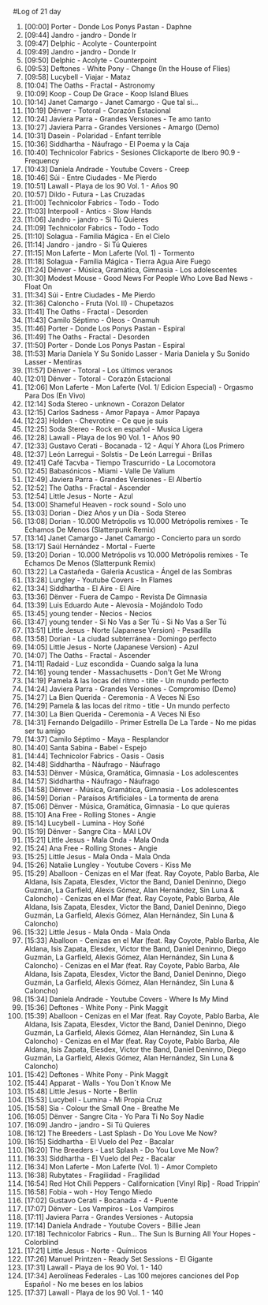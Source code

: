 #Log of 21 day

1. [00:00] Porter - Donde Los Ponys Pastan - Daphne
1. [09:44] Jandro - jandro - Donde Ir
1. [09:47] Delphic - Acolyte - Counterpoint
1. [09:49] Jandro - jandro - Donde Ir
1. [09:50] Delphic - Acolyte - Counterpoint
1. [09:53] Deftones - White Pony - Change (In the House of Flies)
1. [09:58] Lucybell - Viajar - Mataz
1. [10:04] The Oaths - Fractal - Astronomy
1. [10:09] Koop - Coup De Grace - Koop Island Blues
1. [10:14] Janet Camargo - Janet Camargo - Que tal si...
1. [10:19] Dënver - Totoral - Corazón Estacional
1. [10:24] Javiera Parra - Grandes Versiones - Te amo tanto
1. [10:27] Javiera Parra - Grandes Versiones - Amargo (Demo)
1. [10:31] Dasein - Polaridad - Enfant terrible
1. [10:36] Siddhartha - Náufrago - El Poema y la Caja
1. [10:40] Technicolor Fabrics - Sesiones Clickaporte de Ibero 90.9 - Frequency
1. [10:43] Daniela Andrade - Youtube Covers - Creep
1. [10:46] Súi - Entre Ciudades - Me Pierdo
1. [10:51] Lawall - Playa de los 90 Vol. 1 - Años 90
1. [10:57] Dildo - Futura - Las Cruzadas
1. [11:00] Technicolor Fabrics - Todo - Todo
1. [11:03] Interpooll - Antics - Slow Hands
1. [11:06] Jandro - jandro - Si Tú Quieres
1. [11:09] Technicolor Fabrics - Todo - Todo
1. [11:10] Solagua - Familia Mágica - En el Cielo
1. [11:14] Jandro - jandro - Si Tú Quieres
1. [11:15] Mon Laferte - Mon Laferte (Vol. 1) - Tormento
1. [11:18] Solagua - Familia Mágica - Tierra Agua Aire Fuego
1. [11:24] Dënver - Música, Gramática, Gimnasia - Los adolescentes
1. [11:30] Modest Mouse - Good News For People Who Love Bad News - Float On
1. [11:34] Súi - Entre Ciudades - Me Pierdo
1. [11:36] Caloncho - Fruta (Vol. II) - Chupetazos
1. [11:41] The Oaths - Fractal - Desorden
1. [11:43] Camilo Séptimo - Óleos - Onamuh
1. [11:46] Porter - Donde Los Ponys Pastan - Espiral
1. [11:49] The Oaths - Fractal - Desorden
1. [11:50] Porter - Donde Los Ponys Pastan - Espiral
1. [11:53] Maria Daniela Y Su Sonido Lasser - Maria Daniela y Su Sonido Lasser - Mentiras
1. [11:57] Dënver - Totoral - Los últimos veranos
1. [12:01] Dënver - Totoral - Corazón Estacional
1. [12:06] Mon Laferte - Mon Laferte (Vol. 1/ Edicion Especial) - Orgasmo Para Dos (En Vivo)
1. [12:14] Soda Stereo - unknown - Corazon Delator
1. [12:15] Carlos Sadness - Amor Papaya - Amor Papaya
1. [12:23] Holden - Chevrotine - Ce que je suis
1. [12:25] Soda Stereo - Rock en español - Musica Ligera
1. [12:28] Lawall - Playa de los 90 Vol. 1 - Años 90
1. [12:33] Gustavo Cerati - Bocanada - 12 - Aquí Y Ahora (Los Primero
1. [12:37] León Larregui - Solstis - De León Larregui - Brillas
1. [12:41] Café Tacvba - Tiempo Trascurrido - La Locomotora
1. [12:45] Babasónicos - Miami - Valle De Valium
1. [12:49] Javiera Parra - Grandes Versiones - El Albertío
1. [12:52] The Oaths - Fractal - Ascender
1. [12:54] Little Jesus - Norte - Azul
1. [13:00] Shameful Heaven - rock sound - Solo uno
1. [13:03] Dorian - Diez Años y un Día - Soda Stereo
1. [13:08] Dorian - 10.000 Metrópolis vs 10.000 Metrópolis remixes - Te Echamos De Menos (Slatterpunk Remix)
1. [13:14] Janet Camargo - Janet Camargo - Concierto para un sordo
1. [13:17] Saúl Hernández - Mortal - Fuerte
1. [13:20] Dorian - 10.000 Metrópolis vs 10.000 Metrópolis remixes - Te Echamos De Menos (Slatterpunk Remix)
1. [13:22] La Castañeda - Galeria Acustica - Ángel de las Sombras
1. [13:28] Lungley - Youtube Covers - In Flames
1. [13:34] Siddhartha - El Aire - El Aire
1. [13:36] Dënver - Fuera de Campo - Revista De Gimnasia
1. [13:39] Luis Eduardo Aute - Alevosía - Mojándolo Todo
1. [13:45] young tender - Necios - Necios
1. [13:47] young tender - Si No Vas a Ser Tú - Si No Vas a Ser Tú
1. [13:51] Little Jesus - Norte (Japanese Version) - Pesadilla
1. [13:58] Dorian - La ciudad subterránea - Domingo perfecto
1. [14:05] Little Jesus - Norte (Japanese Version) - Azul
1. [14:07] The Oaths - Fractal - Ascender
1. [14:11] Radaid - Luz escondida - Cuando salga la luna
1. [14:16] young tender - Massachusetts - Don't Get Me Wrong
1. [14:19] Pamela & las locas del ritmo - title - Un mundo perfecto
1. [14:24] Javiera Parra - Grandes Versiones - Compromiso (Demo)
1. [14:27] La Bien Querida - Ceremonia - A Veces Ni Eso
1. [14:29] Pamela & las locas del ritmo - title - Un mundo perfecto
1. [14:30] La Bien Querida - Ceremonia - A Veces Ni Eso
1. [14:31] Fernando Delgadillo - Primer Estrella De La Tarde - No me pidas ser tu amigo
1. [14:37] Camilo Séptimo - Maya - Resplandor
1. [14:40] Santa Sabina - Babel - Espejo
1. [14:44] Technicolor Fabrics - Oasis - Oasis
1. [14:48] Siddhartha - Náufrago - Náufrago
1. [14:53] Dënver - Música, Gramática, Gimnasia - Los adolescentes
1. [14:57] Siddhartha - Náufrago - Náufrago
1. [14:58] Dënver - Música, Gramática, Gimnasia - Los adolescentes
1. [14:59] Dorian - Paraísos Artificiales - La tormenta de arena
1. [15:06] Dënver - Música, Gramática, Gimnasia - Lo que quieras
1. [15:10] Ana Free - Rolling Stones - Angie
1. [15:14] Lucybell - Lumina - Hoy Soñé
1. [15:19] Dënver - Sangre Cita - MAI LOV
1. [15:21] Little Jesus - Mala Onda - Mala Onda
1. [15:24] Ana Free - Rolling Stones - Angie
1. [15:25] Little Jesus - Mala Onda - Mala Onda
1. [15:26] Natalie Lungley - Youtube Covers - Kiss Me
1. [15:29] Aballoon - Cenizas en el Mar (feat. Ray Coyote, Pablo Barba, Ale Aldana, Isis Zapata, Elesdex, Victor the Band, Daniel Deninno, Diego Guzmán, La Garfield, Alexis Gómez, Alan Hernández, Sin Luna & Caloncho) - Cenizas en el Mar (feat. Ray Coyote, Pablo Barba, Ale Aldana, Isis Zapata, Elesdex, Victor the Band, Daniel Deninno, Diego Guzmán, La Garfield, Alexis Gómez, Alan Hernández, Sin Luna & Caloncho)
1. [15:32] Little Jesus - Mala Onda - Mala Onda
1. [15:33] Aballoon - Cenizas en el Mar (feat. Ray Coyote, Pablo Barba, Ale Aldana, Isis Zapata, Elesdex, Victor the Band, Daniel Deninno, Diego Guzmán, La Garfield, Alexis Gómez, Alan Hernández, Sin Luna & Caloncho) - Cenizas en el Mar (feat. Ray Coyote, Pablo Barba, Ale Aldana, Isis Zapata, Elesdex, Victor the Band, Daniel Deninno, Diego Guzmán, La Garfield, Alexis Gómez, Alan Hernández, Sin Luna & Caloncho)
1. [15:34] Daniela Andrade - Youtube Covers - Where Is My Mind
1. [15:36] Deftones - White Pony - Pink Maggit
1. [15:39] Aballoon - Cenizas en el Mar (feat. Ray Coyote, Pablo Barba, Ale Aldana, Isis Zapata, Elesdex, Victor the Band, Daniel Deninno, Diego Guzmán, La Garfield, Alexis Gómez, Alan Hernández, Sin Luna & Caloncho) - Cenizas en el Mar (feat. Ray Coyote, Pablo Barba, Ale Aldana, Isis Zapata, Elesdex, Victor the Band, Daniel Deninno, Diego Guzmán, La Garfield, Alexis Gómez, Alan Hernández, Sin Luna & Caloncho)
1. [15:42] Deftones - White Pony - Pink Maggit
1. [15:44] Apparat - Walls - You Don´t Know Me
1. [15:48] Little Jesus - Norte - Berlín
1. [15:53] Lucybell - Lumina - Mi Propia Cruz
1. [15:58] Sia - Colour the Small One - Breathe Me
1. [16:05] Dënver - Sangre Cita - Yo Para Ti No Soy Nadie
1. [16:09] Jandro - jandro - Si Tú Quieres
1. [16:12] The Breeders - Last Splash - Do You Love Me Now?
1. [16:15] Siddhartha - El Vuelo del Pez - Bacalar
1. [16:20] The Breeders - Last Splash - Do You Love Me Now?
1. [16:33] Siddhartha - El Vuelo del Pez - Bacalar
1. [16:34] Mon Laferte - Mon Laferte (Vol. 1) - Amor Completo
1. [16:38] Rubytates - Fragilidad - Fragilidad
1. [16:54] Red Hot Chili Peppers - Californication [Vinyl Rip] - Road Trippin'
1. [16:58] Fobia - woh - Hoy Tengo Miedo
1. [17:02] Gustavo Cerati - Bocanada - 4 - Puente
1. [17:07] Dënver - Los Vampiros - Los Vampiros
1. [17:11] Javiera Parra - Grandes Versiones - Autopsia
1. [17:14] Daniela Andrade - Youtube Covers - Billie Jean
1. [17:18] Technicolor Fabrics - Run... The Sun Is Burning All Your Hopes - Colorblind
1. [17:21] Little Jesus - Norte - Químicos
1. [17:26] Manuel Printzen - Ready Set Sessions - El Gigante
1. [17:31] Lawall - Playa de los 90 Vol. 1 - 140
1. [17:34] Aerolíneas Federales - Las 100 mejores canciones del Pop Español - No me beses en los labios
1. [17:37] Lawall - Playa de los 90 Vol. 1 - 140
